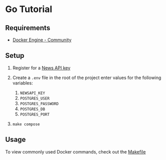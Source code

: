 # Go Tutorial

## Requirements
- [Docker Engine - Community](https://docs.docker.com/install/)

## Setup

1. Register for a [News API key](https://newsapi.org/register)

1. Create a `.env` file in the root of the project enter values for the following variables:
    1. `NEWSAPI_KEY`
    1. `POSTGRES_USER`
    1. `POSTGRES_PASSWORD`
    1. `POSTGRES_DB`
    1. `POSTGRES_PORT`

1. `make compose`

## Usage

To view commonly used Docker commands, check out the [Makefile](https://github.com/GlennMeyer/go_tutorial/blob/master/Makefile)
